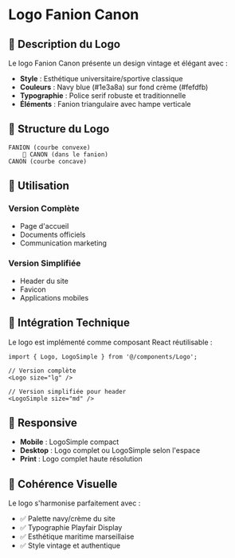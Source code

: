 # Logo Fanion Canon

## 🎨 Description du Logo

Le logo Fanion Canon présente un design vintage et élégant avec :

- **Style** : Esthétique universitaire/sportive classique
- **Couleurs** : Navy blue (#1e3a8a) sur fond crème (#fefdfb)
- **Typographie** : Police serif robuste et traditionnelle
- **Éléments** : Fanion triangulaire avec hampe verticale

## 📐 Structure du Logo

```
FANION (courbe convexe)
    🏴 CANON (dans le fanion)
CANON (courbe concave)
```

## 🎯 Utilisation

### Version Complète
- Page d'accueil
- Documents officiels
- Communication marketing

### Version Simplifiée
- Header du site
- Favicon
- Applications mobiles

## 🔧 Intégration Technique

Le logo est implémenté comme composant React réutilisable :

```tsx
import { Logo, LogoSimple } from '@/components/Logo';

// Version complète
<Logo size="lg" />

// Version simplifiée pour header
<LogoSimple size="md" />
```

## 📱 Responsive

- **Mobile** : LogoSimple compact
- **Desktop** : Logo complet ou LogoSimple selon l'espace
- **Print** : Logo complet haute résolution

## 🎨 Cohérence Visuelle

Le logo s'harmonise parfaitement avec :
- ✅ Palette navy/crème du site
- ✅ Typographie Playfair Display
- ✅ Esthétique maritime marseillaise
- ✅ Style vintage et authentique

